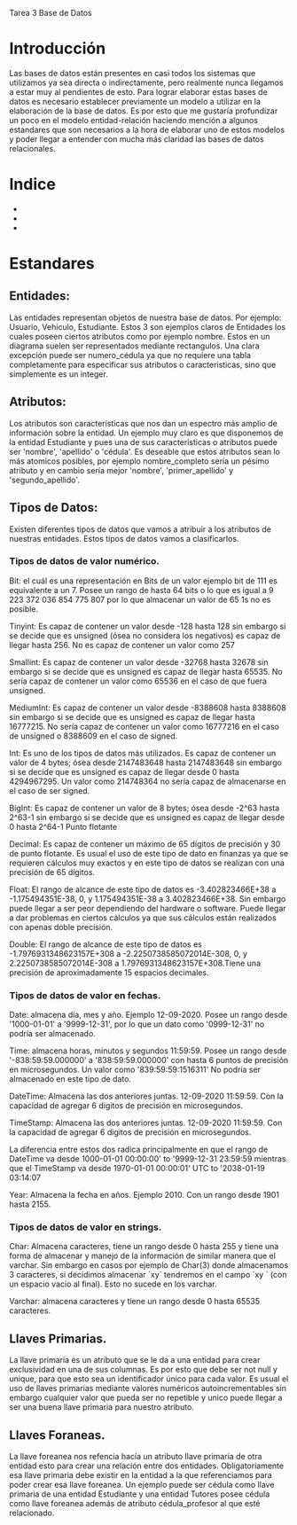 Tarea 3 Base de Datos

# Introducción

Las bases de datos están presentes en casi todos los sistemas que utilizamos ya sea directa o indirectamente, pero realmente nunca llegamos a estar muy al pendientes de esto. Para lograr elaborar estas bases de datos es necesario establecer previamente un modelo a utilizar en la elaboración de la base de datos. Es por esto que me gustaría profundizar un poco en el modelo entidad-relación haciendo mención a algunos estandares que son necesarios a la hora de elaborar uno de estos modelos y poder llegar a entender con mucha más claridad las bases de datos relacionales.

# Indice

-
-
-

# Estandares

## Entidades:

Las entidades representan objetos de nuestra base de datos. Por ejemplo: Usuario, Vehiculo, Estudiante. Estos 3 son ejemplos claros de Entidades los cuales poseen ciertos atributos como por ejemplo nombre. Estos en un diagrama suelen ser representados mediante rectangulos. Una clara excepción puede ser numero_cédula ya que no requiere una tabla completamente para especificar sus atributos o caracteristicas, sino que simplemente es un integer.

## Atributos:

Los atributos son características que nos dan un espectro más amplio de información sobre la entidad. Un ejemplo muy claro es que disponemos de la entidad Estudiante y pues una de sus características o atributos puede ser 'nombre', 'apellido' o 'cédula'. Es deseable que estos atributos sean lo más atomicos posibles, por ejemplo nombre_completo sería un pésimo atributo y en cambio sería mejor 'nombre', 'primer_apellido' y 'segundo_apellido'.

## Tipos de Datos:

Existen diferentes tipos de datos que vamos a atribuir a los atributos de nuestras entidades. Estos tipos de datos vamos a clasificarlos.

### Tipos de datos de valor numérico.
Bit: el cuál es una representación en Bits de un valor ejemplo bit de 111 es equivalente a un 7. Posee un rango de hasta 64 bits o lo que es igual a 9 223 372 036 854 775 807 por lo que almacenar un valor de 65 1s no es posible.

Tinyint: Es capaz de contener un valor desde -128 hasta 128 sin embargo si se decide que es unsigned (ósea no considera los negativos) es capaz de llegar hasta 256. No es capaz de contener un valor como 257

Smallint: Es capaz de contener un valor desde -32768 hasta 32678 sin embargo si se decide que es unsigned es capaz de llegar hasta 65535. No sería capaz de contener un valor como 65536 en el caso de que fuera unsigned.

MediumInt: Es capaz de contener un valor desde -8388608 hasta 8388608 sin embargo si se decide que es unsigned es capaz de llegar hasta 16777215. No sería capaz de contener un valor como 16777216 en el caso de unsigned o 8388609 en el caso de signed.

Int: Es uno de los tipos de datos más utilizados. Es capaz de contener un valor de 4 bytes; ósea desde 2147483648 hasta 2147483648 sin embargo si se decide que es unsigned es capaz de llegar desde 0 hasta 4294967295. Un valor como 214748364 no sería capaz de almacenarse en el caso de ser signed.

BigInt: Es capaz de contener un valor de 8 bytes; ósea desde -2^63 hasta 2^63-1 sin embargo si se decide que es unsigned es capaz de llegar desde 0 hasta 2^64-1 Punto flotante

Decimal: Es capaz de contener un máximo de 65 dígitos de precisión y 30 de punto flotante. Es usual el uso de este tipo de dato en finanzas ya que se requieren cálculos muy exactos y en este tipo de datos se realizan con una precisión de 65 dígitos.

Float: El rango de alcance de este tipo de datos es -3.402823466E+38 a -1.175494351E-38, 0, y 1.175494351E-38 a 3.402823466E+38. Sin embargo puede llegar a ser peor dependiendo del hardware o software. Puede llegar a dar problemas en ciertos cálculos ya que sus cálculos están realizados con apenas doble precisión.

Double: El rango de alcance de este tipo de datos es -1.7976931348623157E+308 a -2.2250738585072014E-308, 0, y 2.2250738585072014E-308 a 1.7976931348623157E+308.Tiene una precisión de aproximadamente 15 espacios decimales.

### Tipos de datos de valor en fechas.
Date: almacena día, mes y año. Ejemplo 12-09-2020. Posee un rango desde '1000-01-01' a '9999-12-31', por lo que un dato como '0999-12-31' no podría ser almacenado.

Time: almacena horas, minutos y segundos 11:59:59. Posee un rango desde '-838:59:59.000000' a '838:59:59.000000' con hasta 6 puntos de precisión en microsegundos. Un valor como '839:59:59:1516311' No podría ser almacenado en este tipo de dato.

DateTime: Almacena las dos anteriores juntas. 12-09-2020 11:59:59. Con la capacidad de agregar 6 digitos de precisión en microsegundos.

TimeStamp: Almacena las dos anteriores juntas. 12-09-2020 11:59:59. Con la capacidad de agregar 6 digitos de precisión en microsegundos.

La diferencia entre estos dos radica principalmente en que el rango de DateTime va desde 1000-01-01 00:00:00' to '9999-12-31 23:59:59 mientras que el TimeStamp va desde 1970-01-01 00:00:01' UTC to '2038-01-19 03:14:07

Year: Almacena la fecha en años. Ejemplo 2010. Con un rango desde 1901 hasta 2155.

### Tipos de datos de valor en strings.
Char: Almacena caracteres, tiene un rango desde 0 hasta 255 y tiene una forma de almacenar y manejo de la información de similar manera que el varchar. Sin embargo en casos por ejemplo de Char(3) donde almacenamos 3 caracteres, si decidimos almacenar ´xy´ tendremos en el campo ´xy ´ (con un espacio vacio al final). Esto no sucede en los varchar.

Varchar: almacena caracteres y tiene un rango desde 0 hasta 65535 caracteres.

## Llaves Primarias.
La llave primaria es un atributo que se le da a una entidad para crear exclusividad en una de sus columnas. Es por esto que debe ser not null y unique, para que esto sea un identificador único para cada valor. Es usual el uso de llaves primarias mediante valores numéricos autoincrementables sin embargo cualquier valor que pueda ser no repetible y unico puede llegar a ser una buena llave primaria para nuestro atributo.

## Llaves Foraneas.
La llave foreanea nos refencia hacía un atributo llave primaria de otra entidad esto para crear una relación entre dos entidades. Obligatoriamente esa llave primaria debe existir en la entidad a la que referenciamos para poder crear esa llave foreanea. Un ejemplo puede ser cédula como llave primaria de una entidad Estudiante y una entidad Tutores posee cédula como llave foreanea además de atributo cédula_profesor al que esté relacionado.

